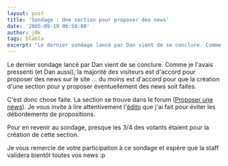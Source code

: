 ```yaml
---
layout: post
title: 'Sondage : Une section pour proposer des news'
date: '2005-09-19 06:58:00'
author: j0k
tags: blabla
excerpt: "Le dernier sondage lancé par Dan vient de se conclure. Comme je l'avais pressenti (et Dan aussi), la majorité des visiteurs est d'accord pour proposer des news sur le site ... du moins est d'accord pour que la création d'une section pour y proposer éventuellement des news soit faites.     \nC'est donc chose faite. La section se trouve dans le forum ([Proposer une      …"
---
```


Le dernier sondage lancé par Dan vient de se conclure. Comme je l'avais pressenti (et Dan aussi), la majorité des visiteurs est d'accord pour proposer des news sur le site ... du moins est d'accord pour que la création d'une section pour y proposer éventuellement des news soit faites.

C'est donc chose faite. La section se trouve dans le forum ([Proposer une news](http://www.j0k3r.net/forum/forum-proposer-vos-news-16.htm)). Je vous invite à lire attentivement l'[édito](http://www.j0k3r.net/forum/a-lire-avant-de-proposer-une-news-694.htm) que j'ai fait pour éviter les débordements de propositions.

Pour en revenir au sondage, presque les 3/4 des votants étaient pour la création de cette section.


Je vous remercie de votre participation à ce sondage et espère que la staff validera bientôt toutes vos news :p
